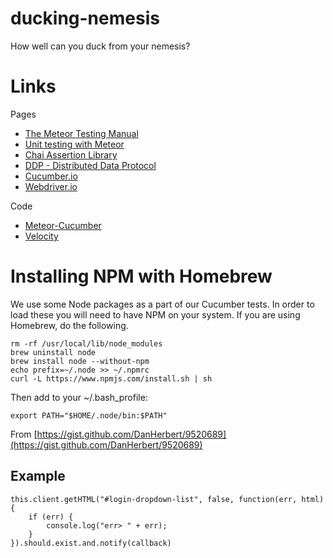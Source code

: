 # ducking-nemesis
How well can you duck from your nemesis?


Links
=====

Pages

* [The Meteor Testing Manual](http://www.meteortesting.com/)
* [Unit testing with Meteor](http://xolv.io/blog/2013/04/unit-testing-with-meteor)
* [Chai Assertion Library](http://chaijs.com/)
* [DDP - Distributed Data Protocol](https://www.meteor.com/ddp)
* [Cucumber.io](https://cucumber.io/)
* [Webdriver.io](http://webdriver.io/)

Code

* [Meteor-Cucumber](https://github.com/xolvio/meteor-cucumber)
* [Velocity](https://github.com/meteor-velocity/velocity)

Installing NPM with Homebrew
============================

We use some Node packages as a part of our Cucumber tests. In order to load these you will need to have NPM on your 
system. If you are using Homebrew, do the following. 

    rm -rf /usr/local/lib/node_modules
    brew uninstall node
    brew install node --without-npm
    echo prefix=~/.node >> ~/.npmrc
    curl -L https://www.npmjs.com/install.sh | sh
    
Then add to your ~/.bash_profile:

    export PATH="$HOME/.node/bin:$PATH"
    
From [https://gist.github.com/DanHerbert/9520689](https://gist.github.com/DanHerbert/9520689)
    
## Example
    
    this.client.getHTML("#login-dropdown-list", false, function(err, html) {
        if (err) {
            console.log("err> " + err);
        }
    }).should.exist.and.notify(callback)